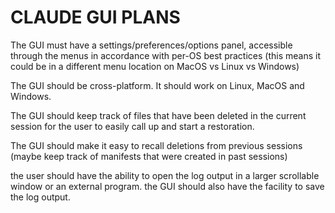 # CLAUDE GUI PLANS

The GUI must have a settings/preferences/options panel, accessible through the menus in accordance with per-OS best practices (this means it could be in a different menu location on MacOS vs Linux vs Windows)

The GUI should be cross-platform. It should work on Linux, MacOS and Windows.

The GUI should keep track of files that have been deleted in the current session for the user to easily call up and start a restoration.

The GUI should make it easy to recall deletions from previous sessions (maybe keep track of manifests that were created in past sessions)

the user should have the ability to open the log output in a larger scrollable window or an external program. the GUI should also have the facility to save the log output.